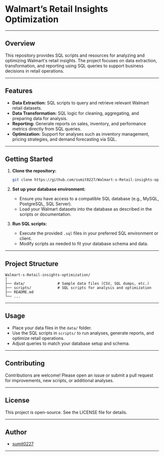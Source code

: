 # Walmart’s Retail Insights Optimization

---

## Overview

This repository provides SQL scripts and resources for analyzing and optimizing Walmart's retail insights. The project focuses on data extraction, transformation, and reporting using SQL queries to support business decisions in retail operations.

---

## Features

- **Data Extraction:** SQL scripts to query and retrieve relevant Walmart retail datasets.
- **Data Transformation:** SQL logic for cleaning, aggregating, and preparing data for analysis.
- **Reporting:** Generate reports on sales, inventory, and performance metrics directly from SQL queries.
- **Optimization:** Support for analyses such as inventory management, pricing strategies, and demand forecasting via SQL.

---

## Getting Started

1. **Clone the repository:**
   ```bash
   git clone https://github.com/sumit0227/Walmart-s-Retail-insights-optimization.git
   ```

2. **Set up your database environment:**
   - Ensure you have access to a compatible SQL database (e.g., MySQL, PostgreSQL, SQL Server).
   - Load your Walmart datasets into the database as described in the scripts or documentation.

3. **Run SQL scripts:**
   - Execute the provided `.sql` files in your preferred SQL environment or client.
   - Modify scripts as needed to fit your database schema and data.

---

## Project Structure

```
Walmart-s-Retail-insights-optimization/
│
├── data/               # Sample data files (CSV, SQL dumps, etc.)
├── scripts/            # SQL scripts for analysis and optimization
├── README.md
└── ...
```

---

## Usage

- Place your data files in the `data/` folder.
- Use the SQL scripts in `scripts/` to run analyses, generate reports, and optimize retail operations.
- Adjust queries to match your database setup and schema.

---

## Contributing

Contributions are welcome! Please open an issue or submit a pull request for improvements, new scripts, or additional analyses.

---

## License

This project is open-source. See the LICENSE file for details.

---

## Author

- [sumit0227](https://github.com/sumit0227)

---
